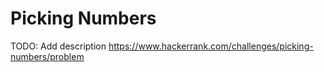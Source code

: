 # Picking Numbers
TODO: Add description
https://www.hackerrank.com/challenges/picking-numbers/problem
